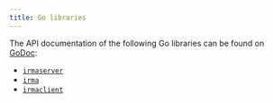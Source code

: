 ```yaml
---
title: Go libraries
---
```


The API documentation of the following Go libraries can be found on [GoDoc](http://godoc.org/):

* [`irmaserver`](https://godoc.org/github.com/privacybydesign/irmago/server/irmaserver)
* [`irma`](https://godoc.org/github.com/privacybydesign/irmago)
* [`irmaclient`](https://godoc.org/github.com/privacybydesign/irmago/irmaclient)